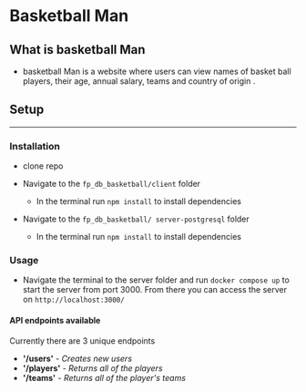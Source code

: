 # Basketball Man

## What is basketball Man
- basketball Man is a website where users can view names of basket ball players,   their age, annual salary, teams  and country of origin .

## Setup
***
### Installation
- clone repo
- Navigate to the ```fp_db_basketball/client``` folder
  - In the terminal run ```npm install``` to install dependencies

- Navigate to the ```fp_db_basketball/ server-postgresql``` folder
  - In the terminal run ```npm install``` to install dependencies

### Usage
- Navigate the terminal to the server folder and run ```docker compose up``` to start the server from port 3000. From there you can access the server on ```http://localhost:3000/```

#### API endpoints available
Currently there are 3 unique endpoints
- **'/users'** - *Creates new users*
- **'/players'** - *Returns all of the players*
- **'/teams'** - *Returns all of the player's teams*
